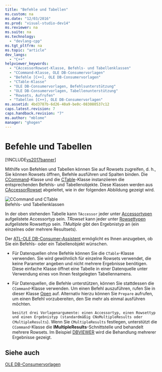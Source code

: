```yaml
---
title: "Befehle und Tabellen"
ms.custom: na
ms.date: "12/03/2016"
ms.prod: "visual-studio-dev14"
ms.reviewer: na
ms.suite: na
ms.technology: 
  - "devlang-cpp"
ms.tgt_pltfrm: na
ms.topic: "article"
dev_langs: 
  - "C++"
helpviewer_keywords: 
  - "CAccessorRowset-Klasse, Befehls- und Tabellenklassen"
  - "CCommand-Klasse, OLE DB-Consumervorlagen"
  - "Befehle [C++], OLE DB-Consumervorlagen"
  - "CTable-Klasse"
  - "OLE DB-Consumervorlagen, Befehlsunterstützung"
  - "OLE DB-Consumervorlagen, Tabellenunterstützung"
  - "Rowsets, Aufrufen"
  - "Tabellen [C++], OLE DB-Consumervorlagen"
ms.assetid: 4bd3787b-6d26-40a9-be0c-083080537c12
caps.latest.revision: 7
caps.handback.revision: "7"
ms.author: "mblome"
manager: "ghogen"
---
```

# Befehle und Tabellen
[!INCLUDE[vs2017banner](../../assembler/inline/includes/vs2017banner.md)]

Mithilfe von Befehlen und Tabellen können Sie auf Rowsets zugreifen, d. h., Sie können Rowsets öffnen, Befehle ausführen und Spalten binden.  Die [CCommand](../../data/oledb/ccommand-class.md)\-Klasse und die [CTable](../../data/oledb/ctable-class.md)\-Klasse instanziieren die entsprechenden Befehls\- und Tabellenobjekte.  Diese Klassen werden aus [CAccessorRowset](../../data/oledb/caccessorrowset-class.md) abgeleitet, wie in der folgenden Abbildung gezeigt wird.  
  
 ![CCommand und CTable](../../data/oledb/media/vccommandstables.png "vcCommandsTables")  
Befehls\- und Tabellenklassen  
  
 In der oben stehenden Tabelle kann `TAccessor` jeder unter [Accessortypen](../../data/oledb/accessors-and-rowsets.md) aufgelistete Accessortyp sein.  *TRowset* kann jeder unter [Rowsettypen](../../data/oledb/accessors-and-rowsets.md) aufgelistete Rowsettyp sein.  *TMultiple* gibt den Ergebnistyp an \(ein einzelnes oder mehrere Resultsets\).  
  
 Der [ATL\-OLE DB\-Consumer\-Assistent](../../atl/reference/atl-ole-db-consumer-wizard.md) ermöglicht es Ihnen anzugeben, ob Sie ein Befehls\- oder ein Tabellenobjekt wünschen.  
  
-   Für Datenquellen ohne Befehle können Sie die `CTable`\-Klasse verwenden.  Sie wird gewöhnlich für einzelne Rowsets verwendet, die keine Parameter angeben und nicht mehrere Ergebnisse benötigen.  Diese einfache Klasse öffnet eine Tabelle in einer Datenquelle unter Verwendung eines von Ihnen festgelegten Tabellennamens.  
  
-   Für Datenquellen, die Befehle unterstützen, können Sie stattdessen die `CCommand`\-Klasse verwenden.  Um einen Befehl auszuführen, rufen Sie in dieser Klasse [Open](../../data/oledb/ccommand-open.md) auf.  Alternativ hierzu können Sie `Prepare` aufrufen, um einen Befehl vorzubereiten, den Sie mehr als einmal ausführen möchten.  
  
     `besitzt drei Vorlagenargumente: einen Accessortyp, einen Rowsettyp und einen Ergebnistyp (standardmäßig CNoMultipleResults oder CMultipleResults`\).  Wenn Sie `CMultipleResults` festlegen, unterstützt die `CCommand`\-Klasse die **IMultipleResults**\-Schnittstelle und behandelt mehrere Rowsets.  Im Beispiel [DBVIEWER](assetId:///07620f99-c347-4d09-9ebc-2459e8049832) wird die Behandlung mehrerer Ergebnisse gezeigt.  
  
## Siehe auch  
 [OLE DB\-Consumervorlagen](../../data/oledb/ole-db-consumer-templates-cpp.md)
